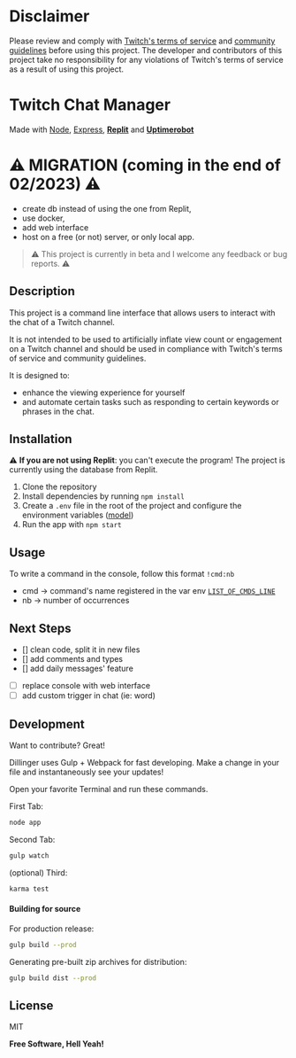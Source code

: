 # Disclaimer

Please review and comply with [Twitch's terms of service](https://www.twitch.tv/p/en/legal/terms-of-service/#12-third-party-content) and [community guidelines](https://safety.twitch.tv/s/article/Community-Guidelines) before using this project. The developer and contributors of this project take no responsibility for any violations of Twitch's terms of service as a result of using this project.

# Twitch Chat Manager

Made with [Node](https://nodejs.org/en/), [Express](https://expressjs.com/), [**Replit**](https://replit.com/@jeremy-serenne/viewer-twitch-bot) and [**Uptimerobot**](https://uptimerobot.com/)

# :warning: MIGRATION (coming in the end of 02/2023) :warning:
- create db instead of using the one from Replit,
- use docker,
- add web interface
- host on a free (or not) server, or only local app.

> :warning: This project is currently in beta and I welcome any feedback or bug reports. :warning:

## Description

This project is a command line interface that allows users to interact with the chat of a Twitch channel.

It is not intended to be used to artificially inflate view count or engagement on a Twitch channel and should be used in compliance with Twitch's terms of service and community guidelines.

It is designed to:
- enhance the viewing experience for yourself
- and automate certain tasks such as responding to certain keywords or phrases in the chat.

## Installation

:warning: **If you are not using Replit**: you can't execute the program! The project is currently using the database from Replit.

1. Clone the repository
2. Install dependencies by running `npm install`
3. Create a `.env` file in the root of the project and configure the environment variables ([model](model.env))
4. Run the app with `npm start`

## Usage

To write a command in the console, follow this format `!cmd:nb`
- cmd -> command's name registered in the var env [`LIST_OF_CMDS_LINE`](model.env)
- nb -> number of occurrences

## Next Steps
- [] clean code, split it in new files
- [] add comments and types
- [] add daily messages' feature
- [ ] replace console with web interface
- [ ] add custom trigger in chat (ie: word)

## Development

Want to contribute? Great!

Dillinger uses Gulp + Webpack for fast developing.
Make a change in your file and instantaneously see your updates!

Open your favorite Terminal and run these commands.

First Tab:

```sh
node app
```

Second Tab:

```sh
gulp watch
```

(optional) Third:

```sh
karma test
```

#### Building for source

For production release:

```sh
gulp build --prod
```

Generating pre-built zip archives for distribution:

```sh
gulp build dist --prod
```

## License

MIT

**Free Software, Hell Yeah!**